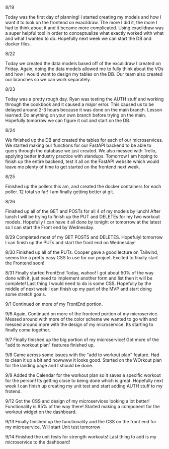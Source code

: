 8/19

Today was the first day of planning! I started creating my models and how I want it to look on the frontend on exacildraw. The more I did it, the more I had to think about it and it became more complicated. Using exacildraw was a super helpful tool in order to conceptualize what exactly worked with what and what I wanted to do. Hopefully next week we can start the DB and docker files.

8/22

Today we created the data models based off of the excalidraw I created on Friday. Again, doing the data models allowed me to fully think about the VOs and how I would want to design my tables on the DB. Our team also created our branches so we can work separately.

8/23 

Today was a pretty rough day. Ryan was testing the AUTH stuff and working through the cookbook and it caused a major error. This caused us to be delayed around 2-3 hours because it was done on the main branch. Lesson learned: Do anything on your own branch before trying on the main. Hopefully tomorrow we can figure it out and start on the DB.

8/24

We finished up the DB and created the tables for each of our microservices. We started making our functions for our FastAPI backend to be able to query through the database we just created. We also messed with Trello, applying better industry practice with standups. Tomorrow I am hoping to finish up the entire backend, test it all on the FastAPI website which would leave me plenty of time to get started on the frontend next week.

8/25

Finished up the pollers this am, and created the docker containers for each poller. 12 total so far! I am finally getting better at git. 

8/26

Finished up all of the GET and POSTs for all 4 of my models by lunch! After lunch I will be trying to finish up the PUT and DELETEs for my two workout models. Hopefully I can have it all done by tonight or tomorrow at the latest so I can start the Front end by Wednesday.

8/29
Completed most of my GET POSTS and DELETES. Hopefulyl tomorrow I can finish up the PUTs and start the front end on Wednesday!

8/30
Finished up all of the PUTs. Cooper gave a good lecture on Tailwind, seems like a pretty easy CSS to use for our projcet. Excited to finally start the Frontend soon!

8/31
Finally started FrontEnd Today, wahoo! I got about 50% of the way done with it, just need to implement another form and list then it will be complete! Last thing I would need to do is some CSS. Hopefully by the middle of next week I can finish up my part of the MVP and start doing some stretch goals.

9/1
Continued on more of my FrontEnd portion.

9/6
Again, Continued on more of the frontend portion of my microservice. Messed around with more of the color scheme we wanted to go with and messed around more with the design of my microservice. Its starting to finally come together.

9/7
Finally finished up the big portion of my microservice! Got more of the "add to workout plan" features finished up.

9/8
Came across some issues with the "add to workout plan" feature. Had to clean it up a bit and nowwww it looks good. Started on the WOrkout plan for the landing page and I should be done.

9/9
Added the Calendar for the workout plan so it saves a specific workout for the person! Its getting close to being done which is great. Hopefully next week I can finish up creating my unit test and start adding AUTH stuff to my frotend.

9/12
Got the CSS and design of my microservices looking a lot better! Functionality is 95% of the way there! Started making a component for the workout widget on the dashboard.

9/13
Finally finished up the functionality and the CSS on the front end for my microservice. Will start Unit test tomorrow

9/14 
Finished the unit tests for strength workouts! Last thing to add is my microservice to the dashboard!